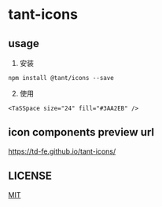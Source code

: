 # tant-icons

## usage
1. 安装
```
npm install @tant/icons --save
```

2. 使用
```
<TaSSpace size="24" fill="#3AA2EB" />
```

## icon components preview url
https://td-fe.github.io/tant-icons/

## LICENSE
[MIT](./LICENSE)
